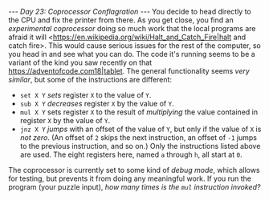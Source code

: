*--- Day 23: Coprocessor Conflagration ---*
You decide to head directly to the CPU and fix the printer from there. As you get close, you find an _experimental coprocessor_ doing so much work that the local programs are afraid it will <https://en.wikipedia.org/wiki/Halt_and_Catch_Fire|halt and catch fire>. This would cause serious issues for the rest of the computer, so you head in and see what you can do.
The code it's running seems to be a variant of the kind you saw recently on that <https://adventofcode.com18|tablet>. The general functionality seems _very similar_, but some of the instructions are different:

- `set X Y` _sets_ register `X` to the value of `Y`.
- `sub X Y` _decreases_ register `X` by the value of `Y`.
- `mul X Y` sets register `X` to the result of _multiplying_ the value contained in register `X` by the value of `Y`.
- `jnz X Y` _jumps_ with an offset of the value of `Y`, but only if the value of `X` is _not zero_. (An offset of `2` skips the next instruction, an offset of `-1` jumps to the previous instruction, and so on.)
Only the instructions listed above are used. The eight registers here, named `a` through `h`, all start at `0`.

The coprocessor is currently set to some kind of _debug mode_, which allows for testing, but prevents it from doing any meaningful work.
If you run the program (your puzzle input), _how many times is the `mul` instruction invoked?_
